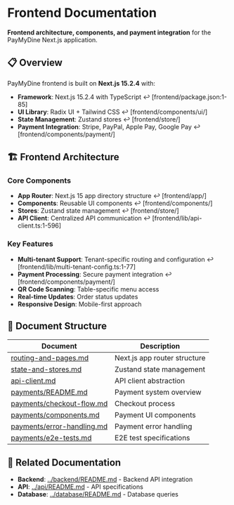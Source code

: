 # Frontend Documentation

**Frontend architecture, components, and payment integration** for the PayMyDine Next.js application.

## 📋 Overview

PayMyDine frontend is built on **Next.js 15.2.4** with:
- **Framework**: Next.js 15.2.4 with TypeScript ↩︎ [frontend/package.json:1-85]
- **UI Library**: Radix UI + Tailwind CSS ↩︎ [frontend/components/ui/]
- **State Management**: Zustand stores ↩︎ [frontend/store/]
- **Payment Integration**: Stripe, PayPal, Apple Pay, Google Pay ↩︎ [frontend/components/payment/]

## 🏗️ Frontend Architecture

### Core Components
- **App Router**: Next.js 15 app directory structure ↩︎ [frontend/app/]
- **Components**: Reusable UI components ↩︎ [frontend/components/]
- **Stores**: Zustand state management ↩︎ [frontend/store/]
- **API Client**: Centralized API communication ↩︎ [frontend/lib/api-client.ts:1-596]

### Key Features
- **Multi-tenant Support**: Tenant-specific routing and configuration ↩︎ [frontend/lib/multi-tenant-config.ts:1-77]
- **Payment Processing**: Secure payment integration ↩︎ [frontend/components/payment/]
- **QR Code Scanning**: Table-specific menu access
- **Real-time Updates**: Order status updates
- **Responsive Design**: Mobile-first approach

## 📁 Document Structure

| Document | Description |
|----------|-------------|
| [routing-and-pages.md](routing-and-pages.md) | Next.js app router structure |
| [state-and-stores.md](state-and-stores.md) | Zustand state management |
| [api-client.md](api-client.md) | API client abstraction |
| [payments/README.md](payments/README.md) | Payment system overview |
| [payments/checkout-flow.md](payments/checkout-flow.md) | Checkout process |
| [payments/components.md](payments/components.md) | Payment UI components |
| [payments/error-handling.md](payments/error-handling.md) | Payment error handling |
| [payments/e2e-tests.md](payments/e2e-tests.md) | E2E test specifications |

## 🔗 Related Documentation

- **Backend**: [../backend/README.md](../backend/README.md) - Backend API integration
- **API**: [../api/README.md](../api/README.md) - API specifications
- **Database**: [../database/README.md](../database/README.md) - Database queries